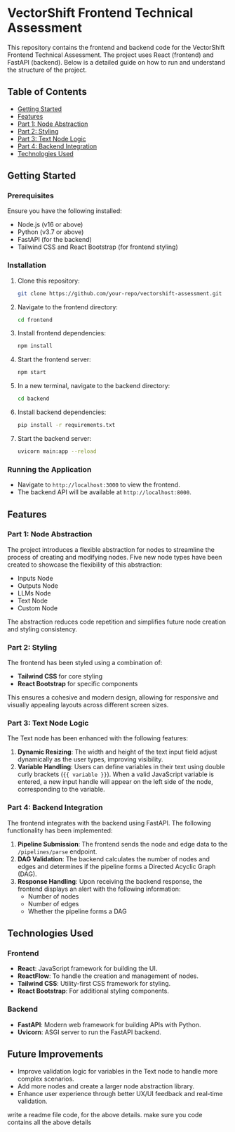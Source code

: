 # VectorShift Frontend Technical Assessment

This repository contains the frontend and backend code for the VectorShift Frontend Technical Assessment. The project uses React (frontend) and FastAPI (backend). Below is a detailed guide on how to run and understand the structure of the project.

## Table of Contents
- [Getting Started](#getting-started)
- [Features](#features)
- [Part 1: Node Abstraction](#part-1-node-abstraction)
- [Part 2: Styling](#part-2-styling)
- [Part 3: Text Node Logic](#part-3-text-node-logic)
- [Part 4: Backend Integration](#part-4-backend-integration)
- [Technologies Used](#technologies-used)

## Getting Started

### Prerequisites
Ensure you have the following installed:
- Node.js (v16 or above)
- Python (v3.7 or above)
- FastAPI (for the backend)
- Tailwind CSS and React Bootstrap (for frontend styling)

### Installation

1. Clone this repository:
   ```bash
   git clone https://github.com/your-repo/vectorshift-assessment.git
   ```

2. Navigate to the frontend directory:
   ```bash
   cd frontend
   ```

3. Install frontend dependencies:
   ```bash
   npm install
   ```

4. Start the frontend server:
   ```bash
   npm start
   ```

5. In a new terminal, navigate to the backend directory:
   ```bash
   cd backend
   ```

6. Install backend dependencies:
   ```bash
   pip install -r requirements.txt
   ```

7. Start the backend server:
   ```bash
   uvicorn main:app --reload
   ```

### Running the Application

- Navigate to `http://localhost:3000` to view the frontend.
- The backend API will be available at `http://localhost:8000`.

## Features

### Part 1: Node Abstraction
The project introduces a flexible abstraction for nodes to streamline the process of creating and modifying nodes. Five new node types have been created to showcase the flexibility of this abstraction:
- Inputs Node
- Outputs Node
- LLMs Node
- Text Node
- Custom Node

The abstraction reduces code repetition and simplifies future node creation and styling consistency.

### Part 2: Styling
The frontend has been styled using a combination of:
- **Tailwind CSS** for core styling
- **React Bootstrap** for specific components

This ensures a cohesive and modern design, allowing for responsive and visually appealing layouts across different screen sizes.

### Part 3: Text Node Logic
The Text node has been enhanced with the following features:
1. **Dynamic Resizing**: The width and height of the text input field adjust dynamically as the user types, improving visibility.
2. **Variable Handling**: Users can define variables in their text using double curly brackets (`{{ variable }}`). When a valid JavaScript variable is entered, a new input handle will appear on the left side of the node, corresponding to the variable.

### Part 4: Backend Integration
The frontend integrates with the backend using FastAPI. The following functionality has been implemented:
1. **Pipeline Submission**: The frontend sends the node and edge data to the `/pipelines/parse` endpoint.
2. **DAG Validation**: The backend calculates the number of nodes and edges and determines if the pipeline forms a Directed Acyclic Graph (DAG).
3. **Response Handling**: Upon receiving the backend response, the frontend displays an alert with the following information:
   - Number of nodes
   - Number of edges
   - Whether the pipeline forms a DAG

## Technologies Used
### Frontend
- **React**: JavaScript framework for building the UI.
- **ReactFlow**: To handle the creation and management of nodes.
- **Tailwind CSS**: Utility-first CSS framework for styling.
- **React Bootstrap**: For additional styling components.
  
### Backend
- **FastAPI**: Modern web framework for building APIs with Python.
- **Uvicorn**: ASGI server to run the FastAPI backend.

## Future Improvements
- Improve validation logic for variables in the Text node to handle more complex scenarios.
- Add more nodes and create a larger node abstraction library.
- Enhance user experience through better UX/UI feedback and real-time validation.

write a readme file code, for the above details.
make sure you code contains all the above details 
